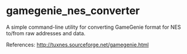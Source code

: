 gamegenie_nes_converter
=======================

A simple command-line utility for converting GameGenie format for NES to/from raw addresses and data.

References:
http://tuxnes.sourceforge.net/gamegenie.html
